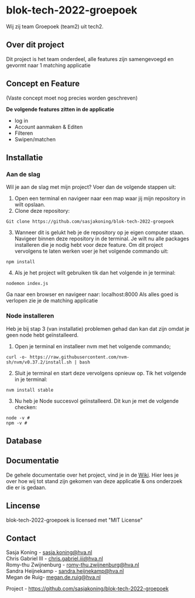 # blok-tech-2022-groepoek
Wij zij team Groepoek (team2) uit tech2.

## Over dit project
Dit project is het team onderdeel, alle features zijn samengevoegd en gevormt naar 1 matching applicatie

## Concept en Feature
(Vaste concept moet nog precies worden geschreven)

**De volgende features zitten in de applicatie**
* log in
* Account aanmaken & Editen
* Filteren
* Swipen/matchen

## Installatie
### Aan de slag
Wil je aan de slag met mijn project? Voer dan de volgende stappen uit:

1. Open een terminal en navigeer naar een map waar jij mijn repository in wilt opslaan.
2. Clone deze repository:
```
Git clone https://github.com/sasjakoning/blok-tech-2022-groepoek
```
3. Wanneer dit is gelukt heb je de repository op je eigen computer staan. Navigeer binnen deze repository in de terminal. Je wilt nu alle packages installeren die je nodig hebt voor deze feature. Om dit project vervolgens te laten werken voer je het volgende commando uit:
```
npm install
```
4. Als je het project wilt gebruiken tik dan het volgende in je terminal:
```
nodemon index.js
```
Ga naar een browser en navigeer naar: localhost:8000
Als alles goed is verlopen zie je de matching applicatie

### Node installeren
Heb je bij stap 3 (van installatie) problemen gehad dan kan dat zijn omdat je geen node hebt geïnstalleerd.

1. Open je terminal en installeer nvm met het volgende commando;
```
curl -o- https://raw.githubusercontent.com/nvm-sh/nvm/v0.37.2/install.sh | bash
```
2. Sluit je terminal en start deze vervolgens opnieuw op. Tik het volgende in je terminal:
```
nvm install stable
```
3. Nu heb je Node succesvol geïnstalleerd. Dit kun je met de volgende checken:
```
node -v # 
npm -v # 
```

## Database

## Documentatie
De gehele documentatie over het project, vind je in de [Wiki](https://github.com/sasjakoning/blok-tech-2022-groepoek/wiki). Hier lees je over hoe wij tot stand zijn gekomen van deze applicatie & ons onderzoek die er is gedaan.

## Lincense
blok-tech-2022-groepoek is licensed met "MIT License" 

## Contact
Sasja Koning - sasja.koning@hva.nl <br>
Chris Gabriel III - chris.gabriel.iii@hva.nl <br>
Romy-thu Zwijnenburg - romy-thu.zwijnenburg@hva.nl <br>
Sandra Heijnekamp - sandra.heijnekamp@hva.nl <br>
Megan de Ruig- megan.de.ruig@hva.nl <br>

Project - https://github.com/sasjakoning/blok-tech-2022-groepoek <br>
